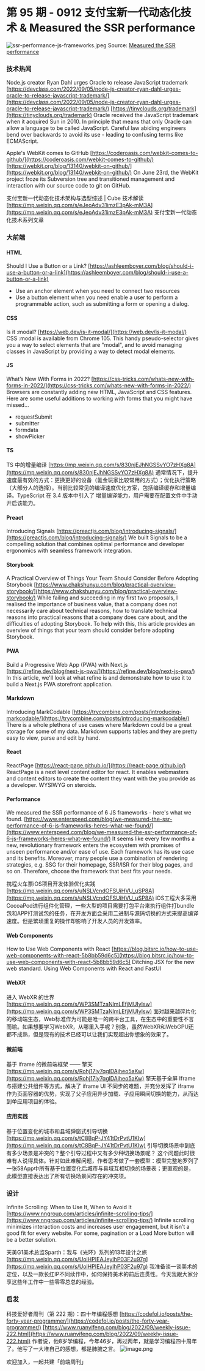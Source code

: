 # 第 95 期 - 0912 支付宝新一代动态化技术 & Measured the SSR performance
![ssr-performance-js-frameworks.jpeg](https://cdn.nlark.com/yuque/0/2022/jpeg/85771/1662946770583-ed3d591f-8791-4643-b429-33d665b024e7.jpeg#clientId=u50f88582-731a-4&crop=0&crop=0&crop=1&crop=1&from=ui&height=375&id=u0d624604&margin=%5Bobject%20Object%5D&name=ssr-performance-js-frameworks.jpeg&originHeight=500&originWidth=750&originalType=binary&ratio=1&rotation=0&showTitle=false&size=77429&status=done&style=none&taskId=ue45e4344-b1f3-45e0-b302-7bfca9e8f9c&title=&width=563)
Source: [Measured the SSR performance](https://www.enterspeed.com/blog/we-measured-the-ssr-performance-of-6-js-frameworks-heres-what-we-found/)

### 技术热闻
Node.js creator Ryan Dahl urges Oracle to release JavaScript trademark
[https://devclass.com/2022/09/05/node-js-creator-ryan-dahl-urges-oracle-to-release-javascript-trademark/](https://devclass.com/2022/09/05/node-js-creator-ryan-dahl-urges-oracle-to-release-javascript-trademark/)
[https://tinyclouds.org/trademark](https://tinyclouds.org/trademark)
Oracle received the JavaScript trademark when it acquired Sun in 2010. In principle that means that only Oracle can allow a language to be called JavaScript. Careful law abiding engineers bend over backwards to avoid its use - leading to confusing terms like ECMAScript.

Apple's WebKit comes to GitHub
[https://coderoasis.com/webkit-comes-to-github/](https://coderoasis.com/webkit-comes-to-github/)
[https://webkit.org/blog/13140/webkit-on-github/](https://webkit.org/blog/13140/webkit-on-github/)
On June 23rd, the WebKit project froze its Subversion tree and transitioned management and interaction with our source code to git on GitHub.

支付宝新一代动态化技术架构与选型综述 | Cube 技术解读
[https://mp.weixin.qq.com/s/eJeoAdv31imzE3pAk-mM3A](https://mp.weixin.qq.com/s/eJeoAdv31imzE3pAk-mM3A)
支付宝新一代动态化技术系列文章

### 大前端
#### HTML
Should I Use a Button or a Link?
[https://ashleemboyer.com/blog/should-i-use-a-button-or-a-link](https://ashleemboyer.com/blog/should-i-use-a-button-or-a-link)

- Use an anchor element when you need to connect two resources
- Use a button element when you need enable a user to perform a programmable action, such as submitting a form or opening a dialog.

#### CSS
Is it :modal?
[https://web.dev/is-it-modal/](https://web.dev/is-it-modal/)
CSS :modal is available from Chrome 105. This handy pseudo-selector gives you a way to select elements that are "modal", and to avoid managing classes in JavaScript by providing a way to detect modal elements.

#### JS
What’s New With Forms in 2022?
[https://css-tricks.com/whats-new-with-forms-in-2022/](https://css-tricks.com/whats-new-with-forms-in-2022/)
Browsers are constantly adding new HTML, JavaScript and CSS features. Here are some useful additions to working with forms that you might have missed…

- requestSubmit
- submitter
- formdata
- showPicker

#### TS
TS 中的增量编译
[https://mp.weixin.qq.com/s/830njEJhNGSSvYO7zHXg8A](https://mp.weixin.qq.com/s/830njEJhNGSSvYO7zHXg8A)
通常情况下，提升速度最有效的方式：更换更好的设备（氪金玩家比较常用的方式）；优化执行策略（大部分人的选择）。当前比较常见的编译速度优化方案，包括编译缓存和增量编译。TypeScript 在 3.4 版本中引入了 增量编译能力，用户需要在配置文件中手动开启该能力。

#### Preact
Introducing Signals
[https://preactjs.com/blog/introducing-signals/](https://preactjs.com/blog/introducing-signals/)
We built Signals to be a compelling solution that combines optimal performance and developer ergonomics with seamless framework integration.

#### Storybook
A Practical Overview of Things Your Team Should Consider Before Adopting Storybook
[https://www.chakshunyu.com/blog/practical-overview-storybook/](https://www.chakshunyu.com/blog/practical-overview-storybook/)
While failing and succeeding in my first two proposals, I realised the importance of business value, that a company does not necessarily care about technical reasons, how to translate technical reasons into practical reasons that a company does care about, and the difficulties of adopting Storybook. To help with this, this article provides an overview of things that your team should consider before adopting Storybook. 

#### PWA
Build a Progressive Web App (PWA) with Next.js
[https://refine.dev/blog/next-js-pwa/](https://refine.dev/blog/next-js-pwa/)
In this article, we'll look at what refine is and demonstrate how to use it to build a Next.js PWA storefront application.

#### Markdown
Introducing MarkCodable
[https://trycombine.com/posts/introducing-markcodable/](https://trycombine.com/posts/introducing-markcodable/)
There is a whole plethora of use cases where Markdown could be a great storage for some of my data. Markdown supports tables and they are pretty easy to view, parse and edit by hand.

#### React
ReactPage
[https://react-page.github.io/](https://react-page.github.io/)
ReactPage is a next level content editor for react. It enables webmasters and content editors to create the content they want with the <Components /> you provide as a developer. WYSIWYG on steroids.

#### Performance
We measured the SSR performance of 6 JS frameworks - here's what we found.
[https://www.enterspeed.com/blog/we-measured-the-ssr-performance-of-6-js-frameworks-heres-what-we-found/](https://www.enterspeed.com/blog/we-measured-the-ssr-performance-of-6-js-frameworks-heres-what-we-found/)
It seems like every few months a new, revolutionary framework enters the ecosystem with promises of unseen performance and/or ease of use. Each framework has its use case and its benefits. Moreover, many people use a combination of rendering strategies, e.g. SSG for their homepage, SSR/ISR for their blog pages, and so on. Therefore, choose the framework that best fits your needs.

 携程火车票iOS项目开发体验优化实践
[https://mp.weixin.qq.com/s/uNSLVcndOFSUiHVU_uSP8A](https://mp.weixin.qq.com/s/uNSLVcndOFSUiHVU_uSP8A)
iOS工程大多采用CocoaPod进行组件化管理，一些大型的项目需要打包平台来执行组件打bundle包和APP打测试包的任务，在开发方面会采用二进制与源码切换的方式来提高编译速度。但是繁琐重复的操作却影响了开发人员的开发效率。

#### Web Components
How to Use Web Components with React
[https://blog.bitsrc.io/how-to-use-web-components-with-react-5b8bb59d6c5](https://blog.bitsrc.io/how-to-use-web-components-with-react-5b8bb59d6c5)
Ditching JSX for the new web standard. Using Web Components with React and FastUI

#### WebXR
进入 WebXR 的世界
[https://mp.weixin.qq.com/s/WP3SMTzaNlmLEfjMUIyIsw](https://mp.weixin.qq.com/s/WP3SMTzaNlmLEfjMUIyIsw)
面对越来越碎片化的移动端生态，Web标准作为可能是唯一的跨平台工具，在生态中的重要性不言而喻。如果想要学习WebXR，从哪里入手呢？别急，虽然WebXR和WebGPU还都不成熟，但是现有的技术已经可以让我们实现超出你想象的效果了。

#### 微前端
基于 iframe 的微前端框架 —— 擎天
[https://mp.weixin.qq.com/s/Rohj17iy7qglDAjheo5aKw](https://mp.weixin.qq.com/s/Rohj17iy7qglDAjheo5aKw)
擎天基于全屏 Iframe 与搭建公共组件等方式，解决了 iframe UI 不同步的难题，并充分发挥了 iframe 作为页面容器的优势，实现了父子应用异步加载、子应用瞬间切换的能力，从而达到单应用项目的体验。

#### 应用实践
基于位置变化的城市和县域弹窗式引导切换
[https://mp.weixin.qq.com/s/tC8BqP-JY41tDrPvtU1KIw](https://mp.weixin.qq.com/s/tC8BqP-JY41tDrPvtU1KIw)
引导切换场景中到底有多少场景是冲突的？整个引导过程中又有多少种切换场景呢？ 这个问题此时很难有人说得具体。针对如此难解问题，作者思考做了一套模型：模型完整地罗列了一张58App中所有基于位置变化后城市与县域互相切换的场景表；更直观的是，此模型直接表达出了所有切换场景间存在的冲突项。

### 设计
Infinite Scrolling: When to Use It, When to Avoid It
[https://www.nngroup.com/articles/infinite-scrolling-tips/](https://www.nngroup.com/articles/infinite-scrolling-tips/)
Infinite scrolling minimizes interaction costs and increases user engagement, but it isn’t a good fit for every website. For some, pagination or a Load More button will be a better solution.

天美G1美术总监Sparth：我与《光环》系列的13年设计之旅
[https://mp.weixin.qq.com/s/UolHPIEAJeyIhP03F2u97g](https://mp.weixin.qq.com/s/UolHPIEAJeyIhP03F2u97g)
我准备谈一谈美术的定位，以及一款长红IP不同续作中，如何保持美术的前后连贯性。今天我跟大家分享这些年工作中一些零零总总的经验。

### 启发
科技爱好者周刊（第 222 期）：四十年编程感想
[https://codefol.io/posts/the-forty-year-programmer/](https://codefol.io/posts/the-forty-year-programmer/)
[https://www.ruanyifeng.com/blog/2022/09/weekly-issue-222.html](https://www.ruanyifeng.com/blog/2022/09/weekly-issue-222.html)
作者说，他8岁学编程，今年46岁，再过两年，就是学习编程四十周年了。他写了一大堆自己的感想，都是肺腑之言。
![image.png](https://cdn.nlark.com/yuque/0/2020/png/85771/1605930034828-7fc81343-651f-4a15-8465-eebe5a23cf61.png#crop=0&crop=0&crop=1&crop=1&height=31&id=C5Hpa&margin=%5Bobject%20Object%5D&name=image.png&originHeight=90&originWidth=2186&originalType=binary&ratio=1&rotation=0&showTitle=false&size=14325&status=done&style=none&title=&width=746)


欢迎加入，一起共建「前端周刊」

